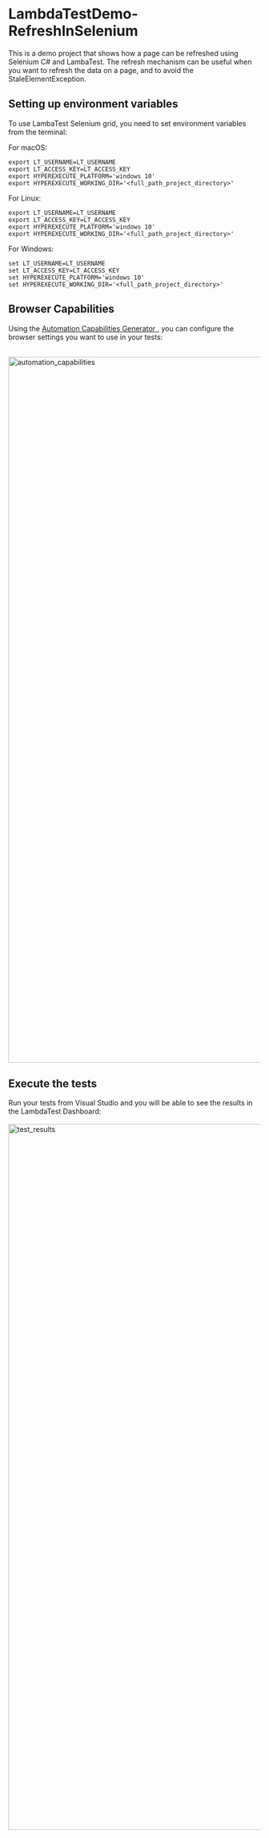 # LambdaTestDemo-RefreshInSelenium

This is a demo project that shows how a page can be refreshed using Selenium C# and LambaTest. The refresh mechanism can be useful when you want to refresh the data on a page, and to avoid the StaleElementException.

<h2> Setting up environment variables </h2>
To use LambaTest Selenium grid, you need to set environment variables from the terminal:

For macOS:

```
export LT_USERNAME=LT_USERNAME
export LT_ACCESS_KEY=LT_ACCESS_KEY
export HYPEREXECUTE_PLATFORM='windows 10'
export HYPEREXECUTE_WORKING_DIR='<full_path_project_directory>'
```
For Linux:
```
export LT_USERNAME=LT_USERNAME
export LT_ACCESS_KEY=LT_ACCESS_KEY
export HYPEREXECUTE_PLATFORM='windows 10'
export HYPEREXECUTE_WORKING_DIR='<full_path_project_directory>'
```
For Windows:
```
set LT_USERNAME=LT_USERNAME
set LT_ACCESS_KEY=LT_ACCESS_KEY
set HYPEREXECUTE_PLATFORM='windows 10'
set HYPEREXECUTE_WORKING_DIR='<full_path_project_directory>'
```

<h2> Browser  Capabilities </h2>


Using the <a href = "https://www.lambdatest.com/capabilities-generator/"> Automation Capabilities Generator </a>, you can configure the browser settings you want to use in your tests:<br/><br/>

<img width="1408" alt="automation_capabilities" src="https://user-images.githubusercontent.com/60468653/200382450-0ffcb37b-ce1d-41d8-8b27-046215616b90.png">

<h2> Execute the tests </h2>
Run your tests from Visual Studio and you will be able to see the results in the LambdaTest Dashboard:<br/><br/>

<img width="1408" alt="test_results" src="https://user-images.githubusercontent.com/60468653/200383046-f0cffeb8-5adc-453d-a355-ee8b61e8b2e0.png">
